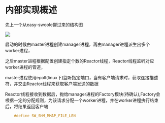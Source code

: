 # 内部实现概述

先上一个从easy-swoole挪过来的结构图

![](http://static.zybuluo.com/Lancelot2014/xpatz2wxco47xrzi5xc3keni/structure.png)

启动的时候由master进程创建manager进程，再由manager进程派生出多个worker进程，

之后master进程根据配置创建指定个数的Reactor线程，Reactor线程监听对应worker进程的管道，

master进程使用epoll\(linux下\)监听指定端口，当有客户端请求时，获取连接描述符，并交由Reactor线程来获取客户端发送的数据

Reactor线程接收到数据后，抛给manager进程的Factory模块\(待确认\),Factory会根据一定的分配规则，为该请求分配一个worker进程，并在worker进程执行结束后，将结果返回客户端

```c
    #define SW_SHM_MMAP_FILE_LEN
```



